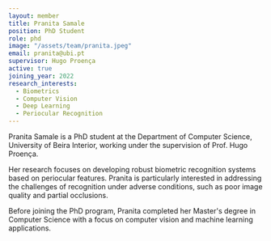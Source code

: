 ```yaml
---
layout: member
title: Pranita Samale
position: PhD Student
role: phd
image: "/assets/team/pranita.jpeg"
email: pranita@ubi.pt
supervisor: Hugo Proença
active: true
joining_year: 2022
research_interests:
  - Biometrics
  - Computer Vision
  - Deep Learning
  - Periocular Recognition
---
```


Pranita Samale is a PhD student at the Department of Computer Science, University of Beira Interior, working under the supervision of Prof. Hugo Proença.

Her research focuses on developing robust biometric recognition systems based on periocular features. Pranita is particularly interested in addressing the challenges of recognition under adverse conditions, such as poor image quality and partial occlusions.

Before joining the PhD program, Pranita completed her Master's degree in Computer Science with a focus on computer vision and machine learning applications.
